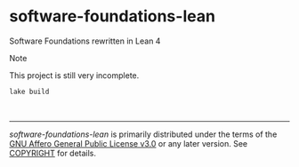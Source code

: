 software-foundations-lean
========
Software Foundations rewritten in Lean 4

> [!NOTE]
> This project is still very incomplete.

```bash
lake build
```

&nbsp;

--------

*software-foundations-lean* is primarily distributed under the terms of the
[GNU Affero General Public License v3.0] or any later version. See [COPYRIGHT]
for details.

[GNU Affero General Public License v3.0]: LICENSE
[COPYRIGHT]: COPYRIGHT

